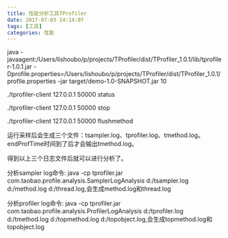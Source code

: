 ```yaml
---
title: 性能分析工具TProfiler
date: 2017-07-03 14:14:07
tags: [工具]
categories: 性能
---
```



java -javaagent:/Users/lishoubo/p/projects/TProfiler/dist/TProfiler_1.0.1/lib/tprofiler-1.0.1.jar -Dprofile.properties=/Users/lishoubo/p/projects/TProfiler/dist/TProfiler_1.0.1/profile.properties -jar target/demo-1.0-SNAPSHOT.jar 10

./tprofiler-client 127.0.0.1 50000 status

./tprofiler-client 127.0.0.1 50000 stop

./tprofiler-client 127.0.0.1 50000 flushmethod


运行采样后会生成三个文件：tsampler.log、tprofiler.log、tmethod.log。endProfTime时间到了后才会输出tmethod.log。

得到以上三个日志文件后就可以进行分析了。

分析sampler log命令: java -cp tprofiler.jar com.taobao.profile.analysis.SamplerLogAnalysis d:/tsampler.log d:/method.log d:/thread.log,会生成method.log和thread.log

分析profiler log命令: java -cp tprofiler.jar com.taobao.profile.analysis.ProfilerLogAnalysis d:/tprofiler.log d:/tmethod.log d:/topmethod.log d:/topobject.log,会生成topmethod.log和topobject.log